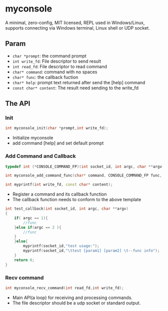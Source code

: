 # myconsole

A minimal, zero-config, MIT licensed, REPL used in Windows/Linux, supports connecting via Windows terminal, Linux shell or UDP socket.

## Param

- `char *prompt`:             the command prompt
- `int write_fd`:             File descriptor to send result
- `int read_fd`:              File descriptor to read command
- `char* command`:            command with no spaces
- `char* func`:               the callback fuction
- `char* help`:               prompt text returned after send the [help] command
- `const char* content`:      The result need sending to the write_fd

## The API

### Init

```cpp
int myconsole_init(char *prompt,int write_fd);
```

- Initialize myconsole
- add command [help] and set default prompt

### Add Command and Callback

```cpp
typedef int (*CONSOLE_COMMAND_FP)(int socket_id, int argc, char **argv);

int myconsole_add_command_func(char* command, CONSOLE_COMMAND_FP func, char* help);

int myprintf(int write_fd, const char* content);
```

- Register a command and its callback function
- The callback function needs to conform to the above template

```cpp
int test_callback(int socket_id, int argc, char **argv)
{
    if( argc == 1){
        //func
    }else if(argc == 2 ){
        //func
    }
    }else{
        myprintf(socket_id,"test usage:");
        myprintf(socket_id,"\ttest [param1] [param2] \t--func info");
    }
    return 0;
}
```

### Recv command

```cpp
int myconsole_recv_command(int read_fd,int write_fd);
```

- Main API(a loop) for receiving and processing commands.
- The file descriptor should be a udp socket or standard output.

